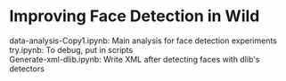 # Improving Face Detection in Wild

data-analysis-Copy1.ipynb:  Main analysis for face detection experiments
<br>
try.ipynb: To debug, put in scripts
<br>
Generate-xml-dlib.ipynb: Write XML after detecting faces with dlib's detectors
